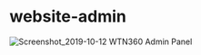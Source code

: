 # website-admin

![Screenshot_2019-10-12 WTN360 Admin Panel](https://user-images.githubusercontent.com/44552983/66676051-7be7b180-ec88-11e9-9278-8309b841c7f3.png)
